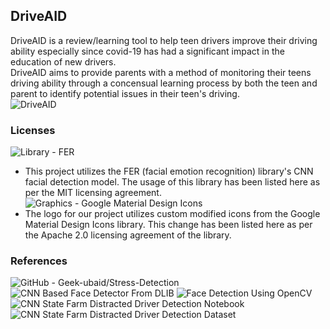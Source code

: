 ## DriveAID
DriveAID is a review/learning tool to help teen drivers improve their driving ability especially since covid-19 has had a significant impact in the education of new drivers.<br>
DriveAID aims to provide parents with a method of monitoring their teens driving ability through a concensual learning process by both the teen and parent to identify potential issues in their teen's driving.<br>
![DriveAID](https://user-images.githubusercontent.com/20238115/111413081-f86b9480-86b3-11eb-81cb-f720a71f3bf9.png)



### Licenses
![Library - FER](https://github.com/justinshenk/fer/blob/master/LICENSE)
- This project utilizes the FER (facial emotion recognition) library's CNN facial detection model. The usage of this library has been listed here as per the MIT licensing agreement.
![Graphics - Google Material Design Icons](https://github.com/google/material-design-icons/blob/master/LICENSE)
- The logo for our project utilizes custom modified icons from the Google Material Design Icons library. This change has been listed here as per the Apache 2.0 licensing agreement of the library.

### References
![GitHub - Geek-ubaid/Stress-Detection](https://github.com/Geek-ubaid/Stress-Detection)
![CNN Based Face Detector From DLIB](https://towardsdatascience.com/cnn-based-face-detector-from-dlib-c3696195e01c
)
![Face Detection Using OpenCV](https://towardsdatascience.com/face-detection-in-2-minutes-using-opencv-python-90f89d7c0f81)
![CNN State Farm Distracted Driver Detection Notebook](https://www.kaggle.com/anayantzinp/cnn-state-farm-distracted-driver-detection)
![CNN State Farm Distracted Driver Detection Dataset](https://www.kaggle.com/c/state-farm-distracted-driver-detection/overview)
